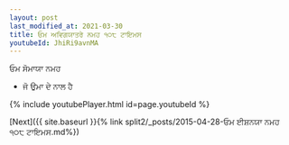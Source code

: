 ```yaml
---
layout: post
last_modified_at: 2021-03-30
title: ਓਮ ਅਵਿਗਯਾਤਰੇ ਨਮਹ ੧੦੮ ਟਾਇਮਸ
youtubeId: JhiRi9avnMA
---
```

 
 
 ਓਮ ਸੋਮਾਯਾ ਨਮਹ  
 
 -  ਜੋ ਉਮਾ ਦੇ ਨਾਲ ਹੈ 
 
  
 
  
 
 
 
 
 
 


{% include youtubePlayer.html id=page.youtubeId %}
 
[Next]({{ site.baseurl }}{% link  split2/_posts/2015-04-28-ਓਮ ਈਸ਼ਨਯਾ ਨਮਹ ੧੦੮ ਟਾਇਮਸ.md%})
 
